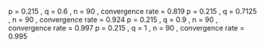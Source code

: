 p =  0.215 , q =  0.6 , n =  90 , convergence rate =  0.819 
p =  0.215 , q =  0.7125 , n =  90 , convergence rate =  0.924 
p =  0.215 , q =  0.9 , n =  90 , convergence rate =  0.997 
p =  0.215 , q =  1 , n =  90 , convergence rate =  0.995 
